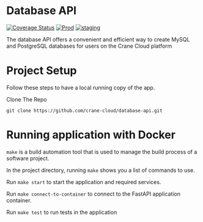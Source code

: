 # Database API
[![Coverage Status](https://coveralls.io/repos/github/crane-cloud/database-api/badge.svg?branch=develop)](https://coveralls.io/github/crane-cloud/database-api?branch=develop)
[![Prod](https://github.com/crane-cloud/database-api/actions/workflows/prod.yml/badge.svg?branch=develop)](https://github.com/crane-cloud/database-api/actions/workflows/prod.yml)
[![staging](https://github.com/crane-cloud/database-api/actions/workflows/staging.yaml/badge.svg?branch=develop&event=deployment_status)](https://github.com/crane-cloud/database-api/actions/workflows/staging.yaml)

The database API offers a convenient and efficient way to create MySQL and PostgreSQL databases for users on the Crane Cloud platform

# Project Setup

Follow these steps to have a local running copy of the app.

Clone The Repo

```
git clone https://github.com/crane-cloud/database-api.git
```

# Running application with Docker

`make` is a build automation tool that is used to manage the build process of a software project.

In the project directory, running `make` shows you a list of commands to use.

Run `make start` to start the application and required services.

Run `make connect-to-container` to connect to the FastAPI application container.

Run `make test` to run tests in the application
